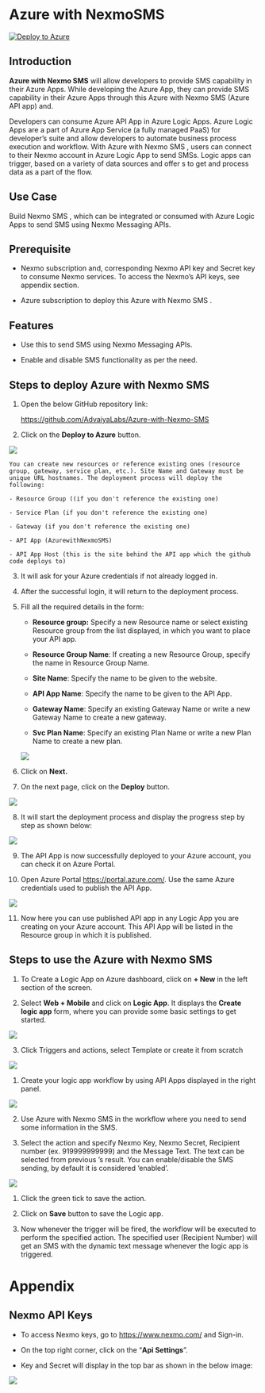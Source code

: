 # Azure with NexmoSMS
[![Deploy to Azure](http://azuredeploy.net/deploybutton.png)](https://azuredeploy.net/)

## Introduction

**Azure with Nexmo SMS** will allow developers to provide SMS capability in their Azure Apps. While developing the Azure App, they can provide SMS capability in their Azure Apps through this Azure with Nexmo SMS  (Azure API app) and.

Developers can consume Azure API App in Azure Logic Apps. Azure Logic Apps are a part of Azure App Service (a fully managed PaaS) for developer’s suite and allow developers to automate business process execution and workflow. With Azure with Nexmo SMS , users can connect to their Nexmo account in Azure Logic App to send SMSs. Logic apps can trigger, based on a variety of data sources and offer s to get and process data as a part of the flow.

## Use Case

Build Nexmo SMS , which can be integrated or consumed with Azure Logic Apps to send SMS using Nexmo Messaging APIs.

## Prerequisite

-   Nexmo subscription and, corresponding Nexmo API key and Secret key to consume Nexmo services. To access the Nexmo’s API keys, see appendix section.

-   Azure subscription to deploy this Azure with Nexmo SMS .

## Features

-   Use this  to send SMS using Nexmo Messaging APIs.

-   Enable and disable SMS functionality as per the need.

## Steps to deploy Azure with Nexmo SMS 

1.  Open the below GitHub repository link:

    <https://github.com/AdvaiyaLabs/Azure-with-Nexmo-SMS>

2.  Click on the **Deploy to Azure** button.

<img src="https://github.com/AdvaiyaLabs/Azure-with-Nexmo-SMS/blob/master/docs/image4.png">

    You can create new resources or reference existing ones (resource group, gateway, service plan, etc.). Site Name and Gateway must be unique URL hostnames. The deployment process will deploy the following:

    - Resource Group ((if you don't reference the existing one)

    - Service Plan (if you don't reference the existing one)

    - Gateway (if you don't reference the existing one)

    - API App (AzurewithNexmoSMS)

    - API App Host (this is the site behind the API app which the github code deploys to)

3.  It will ask for your Azure credentials if not already logged in.

4.  After the successful login, it will return to the deployment process.

5.  Fill all the required details in the form:

    -   **Resource group:** Specify a new Resource name or select existing Resource group from the list displayed, in which you want to place your API app.

    -   **Resource Group Name**: If creating a new Resource Group, specify the name in Resource Group Name.

    -   **Site Name**: Specify the name to be given to the website.

    -   **API App Name**: Specify the name to be given to the API App.

    -   **Gateway Name**: Specify an existing Gateway Name or write a new Gateway Name to create a new gateway.

    -   **Svc Plan Name**: Specify an existing Plan Name or write a new Plan Name to create a new plan.

    <img src="https://github.com/AdvaiyaLabs/Azure-with-Nexmo-SMS/blob/master/docs/image5.png">

6.  Click on **Next.**

7.  On the next page, click on the **Deploy** button.

<img src="https://github.com/AdvaiyaLabs/Azure-with-Nexmo-SMS/blob/master/docs/image6.png">

8.  It will start the deployment process and display the progress step by step as shown below:

<img src="https://github.com/AdvaiyaLabs/Azure-with-Nexmo-SMS/blob/master/docs/image7.png">

9.  The API App is now successfully deployed to your Azure account, you can check it on Azure Portal.

10. Open Azure Portal <https://portal.azure.com/>. Use the same Azure credentials used to publish the API App.

<img src="https://github.com/AdvaiyaLabs/Azure-with-Nexmo-SMS/blob/master/docs/image8.png">

11. Now here you can use published API app in any Logic App you are creating on your Azure account. This API App will be listed in the Resource group in which it is published.

## Steps to use the Azure with Nexmo SMS 

1.  To Create a Logic App on Azure dashboard, click on **+ New** in the left section of the screen.

2.  Select **Web + Mobile** and click on **Logic App**. It displays the **Create logic app** form, where you can provide some basic settings to get started.

<img src="https://github.com/AdvaiyaLabs/Azure-with-Nexmo-SMS/blob/master/docs/image9.png">

3.  Click Triggers and actions, select Template or create it from scratch

<img src="https://github.com/AdvaiyaLabs/Azure-with-Nexmo-SMS/blob/master/docs/image10.png">

1.  Create your logic app workflow by using API Apps displayed in the right panel.

<img src="https://github.com/AdvaiyaLabs/Azure-with-Nexmo-SMS/blob/master/docs/image11.png">

2.  Use Azure with Nexmo SMS in the workflow where you need to send some information in the SMS.

3.  Select the action and specify Nexmo Key, Nexmo Secret, Recipient number (ex. 919999999999) and the Message Text. The text can be selected from previous ’s result. You can enable/disable the SMS sending, by default it is considered ‘enabled’.

<img src="https://github.com/AdvaiyaLabs/Azure-with-Nexmo-SMS/blob/master/docs/image12.png">

1.  Click the green tick to save the action.

2.  Click on **Save** button to save the Logic app.

3.  Now whenever the trigger will be fired, the workflow will be executed to perform the specified action. The specified user (Recipient Number) will get an SMS with the dynamic text message whenever the logic app is triggered.

# Appendix

## Nexmo API Keys

-   To access Nexmo keys, go to <https://www.nexmo.com/> and Sign-in.

-   On the top right corner, click on the “**Api Settings**”.

-   Key and Secret will display in the top bar as shown in the below image:

<img src="https://github.com/AdvaiyaLabs/Azure-with-Nexmo-SMS/blob/master/docs/image13.png">
